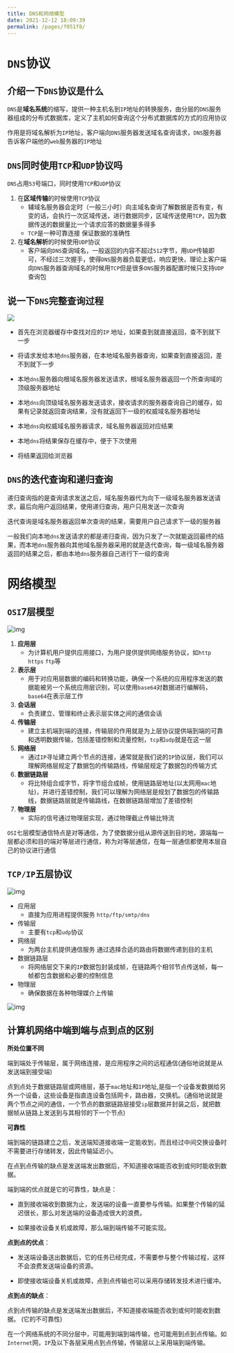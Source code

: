 ```yaml
---
title: DNS和网络模型
date: 2021-12-12 18:09:39
permalink: /pages/f051f8/
---
```


# `DNS`协议

## 介绍一下`DNS`协议是什么

`DNS`是**域名系统**的缩写，提供一种主机名到`IP`地址的转换服务，由分层的`DNS`服务器组成的分布式数据库，定义了主机如何查询这个分布式数据库的方式的应用协议

作用是将域名解析为`IP`地址，客户端向`DNS`服务器发送域名查询请求，`DNS`服务器告诉客户端他的`web`服务器的`IP`地址



## `DNS`同时使用`TCP`和`UDP`协议吗<badge text="重要" type="warning" />

`DNS`占用`53`号端口，同时使用`TCP`和`UDP`协议

1. 在**区域传输**的时候使用`TCP`协议
   - 辅域名服务器会定时（一般三小时）向主域名查询了解数据是否有变，有变的话，会执行一次区域传送，进行数据同步，区域传送使用`TCP`，因为数据传送的数据量比一个请求应答的数据量多得多
   - `TCP`是一种可靠连接 保证数据的准确性
1. 在**域名解析**的时候使用`UDP`协议
   - 客户端向`DNS`查询域名，一般返回的内容不超过`512`字节，用`UDP`传输即可，不经过三次握手，使得`DNS`服务器负载更低，响应更快，理论上客户端向`DNS`服务器查询域名的时候用`TCP`但是很多`DNS`服务器配置时候只支持`UDP`查询包

## 说一下`DNS`完整查询过程<badge text="重要" type="warning" />

![](https://cdn.jsdelivr.net/gh/duochizhacai/generatePic/img/202201081154673.png)

- 首先在浏览器缓存中查找对应的`IP`	地址，如果查到就直接返回，查不到就下一步
- 将请求发给本地`dns`服务器，在本地域名服务器查询，如果查到直接返回，差不到就下一步

- 本地`dns`服务器向根域名服务器发送请求，根域名服务器返回一个所查询域的顶级服务器地址
- 本地`dns`向顶级域名服务器发送请求，接收请求的服务器查询自己的缓存，如果有记录就返回查询结果，没有就返回下一级的权威域名服务器地址

- 本地`dns`向权威域名服务器请求，域名服务器返回对应结果
- 本地`dns`将结果保存在缓存中，便于下次使用

- 将结果返回给浏览器

## `DNS`的迭代查询和递归查询

递归查询指的是查询请求发送之后，域名服务器代为向下一级域名服务器发送请求，最后向用户返回结果，使用递归查询，用户只用发送一次查询

迭代查询是域名服务器返回单次查询的结果，需要用户自己请求下一级的服务器



一般我们向本地`dns`发送请求的都是递归查询，因为只发了一次就能返回最终的结果，而本地`dns`服务器向其他域名服务器采用的就是迭代查询，每一级域名服务器返回的结果之后，都由本地`dns`服务器自己进行下一级的查询



# 网络模型

## `OSI`7层模型

![img](https://cdn.jsdelivr.net/gh/duochizhacai/generatePic/img/202112122148011.webp)

1. **应用层**
   - 为计算机用户提供应用接口，为用户提供提供网络服务协议，如`http` `https` `ftp`等
1. **表示层**
   - 用于对应用层数据的编码和转换功能，确保一个系统的应用程序发送的数据能被另一个系统应用层识别，可以使用`base64`对数据进行编解码，`base64`在表示层工作
1. **会话层**
   - 负责建立、管理和终止表示层实体之间的通信会话
1. **传输层**
   - 建立主机端到端的连接，传输层的作用就是为上层协议提供端到端的可靠和透明数据传输，包括差错控制和流量控制，`tcp`和`udp`就是在这一层
1. **网络层**
   - 通过`IP`寻址建立两个节点的连接，通常就是我们说的`IP`协议层，我们可以理解网络层规定了数据包的传输路线，传输层规定了数据包的传输方式
1. **数据链路层**
   - 将比特组合成字节，将字节组合成帧，使用链路层地址(以太网用`mac`地址)，并进行差错控制，我们可以理解为网络层是规划了数据包的传输路线，数据链路层就是传输路线，在数据链路层增加了差错控制
1. **物理层**
   - 实际的信号通过物理层实现，通过物理截止传输比特流



`OSI`七层模型通信特点是对等通信，为了使数据分组从源传送到目的地，源端每一层都必须和目的端对等层进行通信，称为对等层通信，在每一层通信都使用本层自己的协议进行通信

## `TCP/IP`五层协议

![img](https://cdn.jsdelivr.net/gh/duochizhacai/generatePic/img/202112122148362.webp)

- 应用层
  - 直接为应用进程提供服务 `http/ftp/smtp/dns`
- 传输层
  - 主要有`tcp`和`udp`协议
- 网络层
  - 为两台主机提供通信服务 通过选择合适的路由将数据传递到目的主机
- 数据链路层
  - 将网络层交下来的`IP`数据包封装成帧，在链路两个相邻节点传送帧，每一帧都包含数据和必要的控制信息
- 物理层
  - 确保数据在各种物理媒介上传输

![img](https://cdn.jsdelivr.net/gh/duochizhacai/generatePic/img/202112122149313.webp)

## 计算机网络中端到端与点到点的区别

**所处位置不同**

端到端处于传输层，属于网络连接，是应用程序之间的远程通信(通俗地说就是从发送端到接受端)

点到点处于数据链路层或网络层，基于`mac`地址和`IP`地址,是指一个设备发数据给另外一个设备，这些设备是指直连设备包括网卡，路由器，交换机。(通俗地说就是两个节点之间的通信，一个节点的数据链路层接受`ip`层数据并封装之后，就把数据帧从链路上发送到与其相邻的下一个节点)

**可靠性**

端到端的链路建立之后，发送端知道接收端一定能收到，而且经过中间交换设备时不需要进行存储转发，因此传输延迟小。

在点到点传输的缺点是发送端发出数据后，不知道接收端能否收到或何时能收到数据。 

端到端的优点就是它的可靠性，缺点是：

- 直到接收端收到数据为止，发送端的设备一直要参与传输。如果整个传输的延迟很长，那么对发送端的设备造成很大的浪费。

- 如果接收设备关机或故障，那么端到端传输不可能实现。

**点到点的优点**：

- 发送端设备送出数据后，它的任务已经完成，不需要参与整个传输过程，这样不会浪费发送端设备的资源。

- 即使接收端设备关机或故障，点到点传输也可以采用存储转发技术进行缓冲。

**点到点的缺点**：

点到点传输的缺点是发送端发出数据后，不知道接收端能否收到或何时能收到数据。 (它的不可靠性)

在一个网络系统的不同分层中，可能用到端到端传输，也可能用到点到点传输。如`Internet`网，`IP`及以下各层采用点到点传输，传输层以上采用端到端传输。
